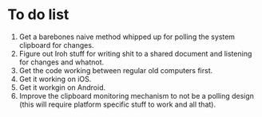 # To do list

1. Get a barebones naive method whipped up for polling the system clipboard for changes.
2. Figure out Iroh stuff for writing shit to a shared document and listening for changes and whatnot.
3. Get the code working between regular old computers first.
4. Get it working on iOS.
5. Get it workgin on Android.
6. Improve the clipboard monitoring mechanism to not be a polling design (this will require platform specific stuff to work and all that). 
